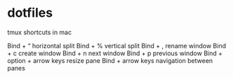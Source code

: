 # dotfiles

tmux shortcuts in mac

Bind + “ horizontal split
Bind + % vertical split
Bind + , rename window
Bind + c create window
Bind + n next window
Bind + p previous window
Bind + option + arrow keys resize pane
Bind + arrow keys navigation between panes
